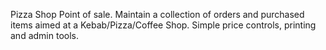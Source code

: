 Pizza Shop Point of sale. Maintain a collection of orders and purchased items aimed at a Kebab/Pizza/Coffee Shop. Simple price controls, printing and admin tools.